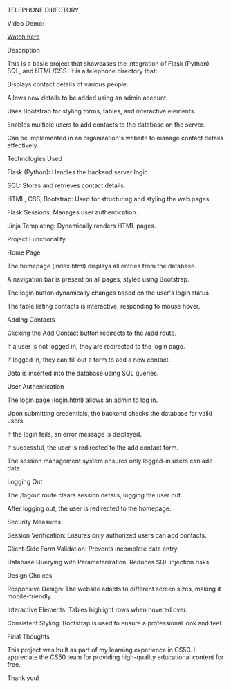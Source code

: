 TELEPHONE DIRECTORY

Video Demo:

[Watch here](https://www.youtube.com/watch?v=RHKx3o0N2ac)

Description

This is a basic project that showcases the integration of Flask (Python), SQL, and HTML/CSS. It is a telephone directory that:

Displays contact details of various people.

Allows new details to be added using an admin account.

Uses Bootstrap for styling forms, tables, and interactive elements.

Enables multiple users to add contacts to the database on the server.

Can be implemented in an organization's website to manage contact details effectively.

Technologies Used

Flask (Python): Handles the backend server logic.

SQL: Stores and retrieves contact details.

HTML, CSS, Bootstrap: Used for structuring and styling the web pages.

Flask Sessions: Manages user authentication.

Jinja Templating: Dynamically renders HTML pages.

Project Functionality

Home Page

The homepage (index.html) displays all entries from the database.

A navigation bar is present on all pages, styled using Bootstrap.

The login button dynamically changes based on the user's login status.

The table listing contacts is interactive, responding to mouse hover.

Adding Contacts

Clicking the Add Contact button redirects to the /add route.

If a user is not logged in, they are redirected to the login page.

If logged in, they can fill out a form to add a new contact.

Data is inserted into the database using SQL queries.

User Authentication

The login page (login.html) allows an admin to log in.

Upon submitting credentials, the backend checks the database for valid users.

If the login fails, an error message is displayed.

If successful, the user is redirected to the add contact form.

The session management system ensures only logged-in users can add data.

Logging Out

The /logout route clears session details, logging the user out.

After logging out, the user is redirected to the homepage.

Security Measures

Session Verification: Ensures only authorized users can add contacts.

Client-Side Form Validation: Prevents incomplete data entry.

Database Querying with Parameterization: Reduces SQL injection risks.

Design Choices

Responsive Design: The website adapts to different screen sizes, making it mobile-friendly.

Interactive Elements: Tables highlight rows when hovered over.

Consistent Styling: Bootstrap is used to ensure a professional look and feel.

Final Thoughts

This project was built as part of my learning experience in CS50. I appreciate the CS50 team for providing high-quality educational content for free.

Thank you!


